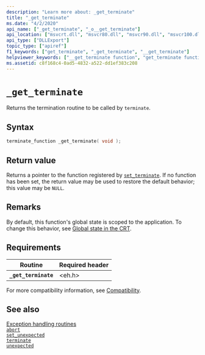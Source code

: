 ```yaml
---
description: "Learn more about: _get_terminate"
title: "_get_terminate"
ms.date: "4/2/2020"
api_name: ["_get_terminate", "_o__get_terminate"]
api_location: ["msvcrt.dll", "msvcr80.dll", "msvcr90.dll", "msvcr100.dll", "msvcr100_clr0400.dll", "msvcr110.dll", "msvcr110_clr0400.dll", "msvcr120.dll", "msvcr120_clr0400.dll", "ucrtbase.dll", "api-ms-win-crt-runtime-l1-1-0.dll", "api-ms-win-crt-private-l1-1-0.dll"]
api_type: ["DLLExport"]
topic_type: ["apiref"]
f1_keywords: ["get_terminate", "_get_terminate", "__get_terminate"]
helpviewer_keywords: ["__get_terminate function", "get_terminate function", "_get_terminate function"]
ms.assetid: c8f168c4-0ad5-4832-a522-dd1ef383c208
---
```

# `_get_terminate`

Returns the termination routine to be called by `terminate`.

## Syntax

```C
terminate_function _get_terminate( void );
```

## Return value

Returns a pointer to the function registered by [`set_terminate`](set-terminate-crt.md). If no function has been set, the return value may be used to restore the default behavior; this value may be `NULL`.

## Remarks

By default, this function's global state is scoped to the application. To change this behavior, see [Global state in the CRT](../global-state.md).

## Requirements

| Routine | Required header |
|---|---|
| **`_get_terminate`** | \<eh.h> |

For more compatibility information, see [Compatibility](../compatibility.md).

## See also

[Exception handling routines](../exception-handling-routines.md)\
[`abort`](abort.md)\
[`set_unexpected`](set-unexpected-crt.md)\
[`terminate`](terminate-crt.md)\
[`unexpected`](unexpected-crt.md)
